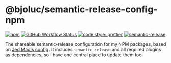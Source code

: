 # @bjoluc/semantic-release-config-npm

[![npm](https://img.shields.io/npm/v/@bjoluc/semantic-release-config-npm/latest)](https://www.npmjs.com/package/@bjoluc/semantic-release-config-npm)
[![GitHub Workflow Status](https://img.shields.io/github/actions/workflow/status/bjoluc/semantic-release-config-npm/build.yml)](https://github.com/bjoluc/semantic-release-config-npm/actions)
[![code style: prettier](https://img.shields.io/badge/code_style-prettier-ff69b4.svg)](https://github.com/prettier/prettier)
[![semantic-release](https://img.shields.io/badge/%20%20%F0%9F%93%A6%F0%9F%9A%80-semantic--release-e10079.svg)](https://github.com/semantic-release/semantic-release)

The shareable semantic-release configuration for my NPM packages, based on [Jed Mao's config](https://github.com/jedmao/semantic-release-npm-github-config).
It includes `semantic-release` and all required plugins as dependencies, so I have one central place to update them too.
